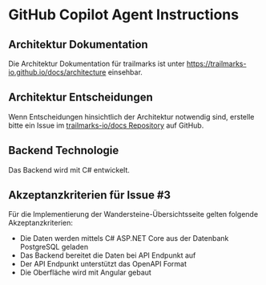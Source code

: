 # GitHub Copilot Agent Instructions

## Architektur Dokumentation

Die Architektur Dokumentation für trailmarks ist unter https://trailmarks-io.github.io/docs/architecture einsehbar.

## Architektur Entscheidungen

Wenn Entscheidungen hinsichtlich der Architektur notwendig sind, erstelle bitte ein Issue im [trailmarks-io/docs Repository](https://github.com/trailmarks-io/docs) auf GitHub.

## Backend Technologie

Das Backend wird mit C# entwickelt.

## Akzeptanzkriterien für Issue #3

Für die Implementierung der Wandersteine-Übersichtsseite gelten folgende Akzeptanzkriterien:

- Die Daten werden mittels C# ASP.NET Core aus der Datenbank PostgreSQL geladen
- Das Backend bereitet die Daten bei API Endpunkt auf
- Der API Endpunkt unterstützt das OpenAPI Format
- Die Oberfläche wird mit Angular gebaut